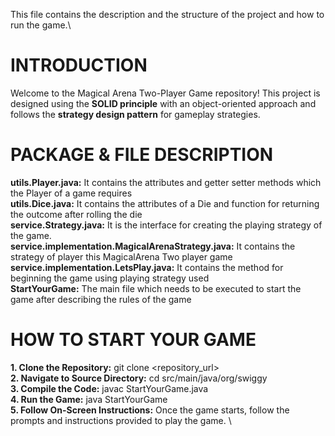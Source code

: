 This file contains the description and the structure of the project and how to run the game.\


# INTRODUCTION
Welcome to the Magical Arena Two-Player Game repository! 
This project is designed using the **SOLID principle** with an object-oriented approach 
and follows the **strategy design pattern** for gameplay strategies.

# PACKAGE & FILE DESCRIPTION
**utils.Player.java:** It contains the attributes and getter setter methods which the Player of a game requires\
**utils.Dice.java:** It contains the attributes of a Die and function for returning the outcome after rolling the die\
**service.Strategy.java:** It is the interface for creating the playing strategy of the game.\
**service.implementation.MagicalArenaStrategy.java:** It contains the strategy of player this MagicalArena Two player game\
**service.implementation.LetsPlay.java:** It contains the method for beginning the game using playing strategy used\
**StartYourGame:** The main file which needs to be executed to start the game after describing the rules of the game


# HOW TO START YOUR GAME
**1. Clone the Repository:** git clone <repository_url> \
**2. Navigate to Source Directory:** cd src/main/java/org/swiggy \
**3. Compile the Code:** javac StartYourGame.java \
**4. Run the Game:** java StartYourGame \
**5. Follow On-Screen Instructions:** Once the game starts, follow the prompts and instructions provided to play the game. \


